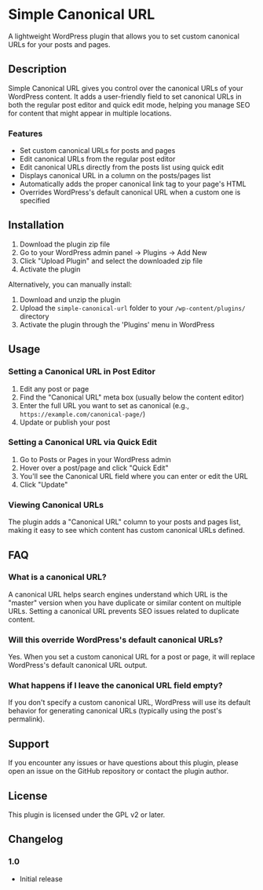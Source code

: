 # Simple Canonical URL

A lightweight WordPress plugin that allows you to set custom canonical URLs for your posts and pages.

## Description

Simple Canonical URL gives you control over the canonical URLs of your WordPress content. It adds a user-friendly field to set canonical URLs in both the regular post editor and quick edit mode, helping you manage SEO for content that might appear in multiple locations.

### Features

- Set custom canonical URLs for posts and pages
- Edit canonical URLs from the regular post editor
- Edit canonical URLs directly from the posts list using quick edit
- Displays canonical URL in a column on the posts/pages list
- Automatically adds the proper canonical link tag to your page's HTML
- Overrides WordPress's default canonical URL when a custom one is specified

## Installation

1. Download the plugin zip file
2. Go to your WordPress admin panel → Plugins → Add New
3. Click "Upload Plugin" and select the downloaded zip file
4. Activate the plugin

Alternatively, you can manually install:

1. Download and unzip the plugin
2. Upload the `simple-canonical-url` folder to your `/wp-content/plugins/` directory
3. Activate the plugin through the 'Plugins' menu in WordPress

## Usage

### Setting a Canonical URL in Post Editor

1. Edit any post or page
2. Find the "Canonical URL" meta box (usually below the content editor)
3. Enter the full URL you want to set as canonical (e.g., `https://example.com/canonical-page/`)
4. Update or publish your post

### Setting a Canonical URL via Quick Edit

1. Go to Posts or Pages in your WordPress admin
2. Hover over a post/page and click "Quick Edit"
3. You'll see the Canonical URL field where you can enter or edit the URL
4. Click "Update"

### Viewing Canonical URLs

The plugin adds a "Canonical URL" column to your posts and pages list, making it easy to see which content has custom canonical URLs defined.

## FAQ

### What is a canonical URL?

A canonical URL helps search engines understand which URL is the "master" version when you have duplicate or similar content on multiple URLs. Setting a canonical URL prevents SEO issues related to duplicate content.

### Will this override WordPress's default canonical URLs?

Yes. When you set a custom canonical URL for a post or page, it will replace WordPress's default canonical URL output.

### What happens if I leave the canonical URL field empty?

If you don't specify a custom canonical URL, WordPress will use its default behavior for generating canonical URLs (typically using the post's permalink).

## Support

If you encounter any issues or have questions about this plugin, please open an issue on the GitHub repository or contact the plugin author.

## License

This plugin is licensed under the GPL v2 or later.

## Changelog

### 1.0
* Initial release